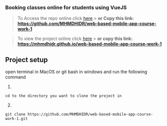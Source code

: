 ### Booking classes online for students using VueJS

> To Access the repo online click [here](https://github.com/MHMDHIDR/web-based-mobile-app-course-work-1) > **or Copy this link: https://github.com/MHMDHIDR/web-based-mobile-app-course-work-1**

> To view the project online click [here](https://mhmdhidr.github.io/web-based-mobile-app-course-work-1) > **or copy this link: https://mhmdhidr.github.io/web-based-mobile-app-course-work-1**

## Project setup

open terminal in MacOS or git bash in windows and run the following command

1.

```
cd to the directory you want to clone the project in
```

2.

```
git clone https://github.com/MHMDHIDR/web-based-mobile-app-course-work-1.git
```
